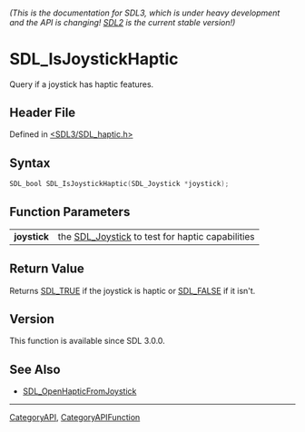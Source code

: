 ###### (This is the documentation for SDL3, which is under heavy development and the API is changing! [SDL2](https://wiki.libsdl.org/SDL2/) is the current stable version!)
# SDL_IsJoystickHaptic

Query if a joystick has haptic features.

## Header File

Defined in [<SDL3/SDL_haptic.h>](https://github.com/libsdl-org/SDL/blob/main/include/SDL3/SDL_haptic.h)

## Syntax

```c
SDL_bool SDL_IsJoystickHaptic(SDL_Joystick *joystick);

```

## Function Parameters

|                  |                                                                  |
| ---------------- | ---------------------------------------------------------------- |
| **joystick**     | the [SDL_Joystick](SDL_Joystick) to test for haptic capabilities |

## Return Value

Returns [SDL_TRUE](SDL_TRUE) if the joystick is haptic or
[SDL_FALSE](SDL_FALSE) if it isn't.

## Version

This function is available since SDL 3.0.0.

## See Also

- [SDL_OpenHapticFromJoystick](SDL_OpenHapticFromJoystick)

----
[CategoryAPI](CategoryAPI), [CategoryAPIFunction](CategoryAPIFunction)

